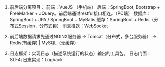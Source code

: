 1. 前后端分离项目：
	前端：VueJS （手机端）
	后端：SpringBoot, Bootstrap + FreeMarker + JQuery。前后端通过restful接口相连。（PC端）
	数据库：SpringBoot + JPA / SpringBoot + MyBatis
	缓存：SpringBoot + Redis（分布式Session，分布式锁）
	消息推送：WebSocket

2. 前后端数据请求先通过NGINX服务器 -> Tomcat（分布式，多台服务器） -> Redis(有缓存)
									|
								 MySQL（无缓存）	

3. 日志框架：实现日志（描述系统运行的状态）输出的工具包。
	日志门面：SLF4j
	日志实现：Logback
	